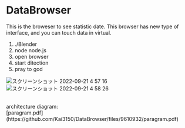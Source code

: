 # DataBrowser

This is the broweser to see statistic date. This browser has new type of interface, and you can touch data in virtual.

1. ./Blender
2. node node.js
3. open browser
4. start ditection
5. pray to god


![スクリーンショット 2022-09-21 4 57 16](https://user-images.githubusercontent.com/68341061/191352994-ee0ba6c4-2342-4d27-96ef-f0a5ee8f2a96.png)
<br>
![スクリーンショット 2022-09-21 4 58 26](https://user-images.githubusercontent.com/68341061/191352999-42362186-9aea-46dc-bfd0-30005d68e48a.png)

<br>
architecture diagram:
<br>
[paragram.pdf](https://github.com/Kai3150/DataBrowser/files/9610932/paragram.pdf)

